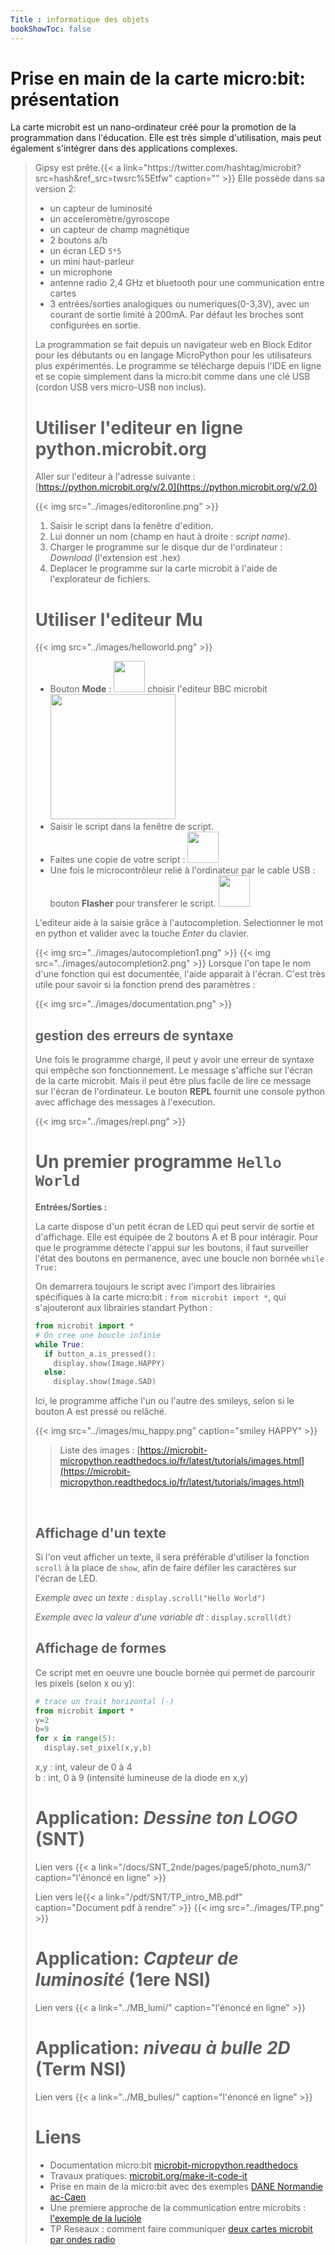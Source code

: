 ```yaml
---
Title : informatique des objets
bookShowToc: false
---
```




# Prise en main de la carte micro:bit: présentation
La carte microbit est un nano-ordinateur créé pour la promotion de la programmation dans l'éducation. Elle est très simple d'utilisation, mais peut également s'intégrer dans des applications complexes.

<blockquote class="twitter-tweet"><p lang="fr" dir="ltr">Gipsy est prête.{{< a link="https://twitter.com/hashtag/microbit?src=hash&amp;ref_src=twsrc%5Etfw" caption="" >}}
Elle possède dans sa version 2:

* un capteur de luminosité
* un acceleromètre/gyroscope
* un capteur de champ magnétique
* 2 boutons a/b
* un écran LED `5*5` 
* un mini haut-parleur
* un microphone
* antenne radio 2,4 GHz et bluetooth pour une communication entre cartes
* 3 entrées/sorties analogiques ou numeriques(0-3,3V), avec un courant de sortie limité à 200mA. Par défaut les broches sont configurées en sortie.

La programmation se fait depuis un navigateur web en Block Editor pour les débutants ou en langage MicroPython pour les utilisateurs plus expérimentés.
Le programme se télécharge depuis l'IDE en ligne et se copie simplement dans la micro:bit comme dans une clé USB (cordon USB vers micro-USB non inclus).

# Utiliser l'editeur en ligne python.microbit.org
Aller sur l'editeur à l'adresse suivante : [https://python.microbit.org/v/2.0](https://python.microbit.org/v/2.0)

{{< img src="../images/editoronline.png" >}}
1. Saisir le script dans la fenêtre d'edition.
2. Lui donner un nom (champ en haut à droite : *script name*).
3. Charger le programme sur le disque dur de l'ordinateur : *Download* (l'extension est .hex)
4. Deplacer le programme sur la carte microbit à l'aide de l'explorateur de fichiers.

# Utiliser l'editeur Mu
{{< img src="../images/helloworld.png" >}}
* Bouton **Mode** : <img src="../images/mu_mode.png" width="50px"> choisir l'editeur BBC microbit <img src="../images/mu_microbit.png" width="200px">
* Saisir le script dans la fenêtre de script.
* Faites une copie de votre script : <img src="../images/mu_save.png" width="50px">
* Une fois le microcontrôleur relié à l'ordinateur par le cable USB : bouton **Flasher** pour transferer le script. <img src="../images/mu_flash.png" width="50px">

L'editeur aide à la saisie grâce à l'autocompletion. Selectionner le mot en python et valider avec la touche *Enter* du clavier.

{{< img src="../images/autocompletion1.png" >}}
{{< img src="../images/autocompletion2.png" >}}
Lorsque l'on tape le nom d'une fonction qui est documentée, l'aide apparait à l'écran. C'est très utile pour savoir si la fonction prend des paramètres : 

{{< img src="../images/documentation.png" >}}
## gestion des erreurs de syntaxe
Une fois le programme chargé, il peut y avoir une erreur de syntaxe qui empêche son fonctionnement. Le message s'affiche sur l'écran de la carte microbit. Mais il peut être plus facile de lire ce message sur l'écran de l'ordinateur. Le bouton **REPL** fournit une console python avec affichage des messages à l'execution.

{{< img src="../images/repl.png" >}}
# Un premier programme `Hello World`
**Entrées/Sorties :**

La carte dispose d'un petit écran de LED qui peut servir de sortie et d'affichage. Elle est équipée de 2 boutons A et B pour intéragir.
Pour que le programme détecte l'appui sur les boutons, il faut surveiller l'état des boutons en permanence, avec une boucle non bornée `while True:`

On demarrera toujours le script avec l'import des librairies spécifiques à la carte micro:bit : `from microbit import *`, qui s'ajouteront aux librairies standart Python : 

```python
from microbit import *
# On cree une boucle infinie 
while True:
  if button_a.is_pressed(): 
    display.show(Image.HAPPY)
  else: 
    display.show(Image.SAD)
```

Ici, le programme affiche l'un ou l'autre des smileys, selon si le bouton A est pressé ou relâché.

{{< img src="../images/mu_happy.png" caption="smiley HAPPY" >}}
> Liste des images : [https://microbit-micropython.readthedocs.io/fr/latest/tutorials/images.html](https://microbit-micropython.readthedocs.io/fr/latest/tutorials/images.html)

<br>

## Affichage d'un texte
Si l'on veut afficher un texte, il sera préférable d'utiliser la fonction `scroll` à la place de `show`, afin de faire défiler les caractères sur l'écran de LED. 

*Exemple avec un texte :* ```display.scroll("Hello World")``` 

*Exemple avec la valeur d'une variable dt :* ```display.scroll(dt)``` 

## Affichage de formes
Ce script met en oeuvre une boucle bornée qui permet de parcourir les pixels (selon x ou y):

```python
# trace un trait horizontal (-)
from microbit import *
y=2
b=9
for x in range(5):
  display.set_pixel(x,y,b)
```
x,y : int, valeur de 0 à 4<br>
b : int, 0 à 9 (intensité lumineuse de la diode en x,y)

# Application: *Dessine ton LOGO* (SNT)
Lien vers {{< a link="/docs/SNT_2nde/pages/page5/photo_num3/" caption="l'énoncé en ligne" >}}

Lien vers le{{< a link="/pdf/SNT/TP_intro_MB.pdf" caption="Document pdf à rendre" >}}
{{< img src="../images/TP.png" >}}

# Application: *Capteur de luminosité* (1ere NSI)
Lien vers {{< a link="../MB_lumi/" caption="l'énoncé en ligne" >}}
# Application: *niveau à bulle 2D* (Term NSI)
Lien vers {{< a link="../MB_bulles/" caption="l'énoncé en ligne" >}}


# Liens
* Documentation micro:bit [microbit-micropython.readthedocs](https://microbit-micropython.readthedocs.io/en/v1.0.1/)
* Travaux pratiques: [microbit.org/make-it-code-it](https://microbit.org/projects/make-it-code-it/)
* Prise en main de la micro:bit avec des exemples [DANE Normandie ac-Caen](https://numerique-sciences-informatiques.discip.ac-caen.fr/IMG/pdf/initiation-mu-microbit.pdf)
* Une premiere approche de la communication entre microbits : [l'exemple de la luciole](https://microbit-micropython.readthedocs.io/en/v1.0.1/tutorials/radio.html)
* TP Reseaux : comment faire communiquer [deux cartes microbit par ondes radio](https://www.lossendiere.com/2017/12/10/faire-communiquer-2-microbit-par-onde-radio/)